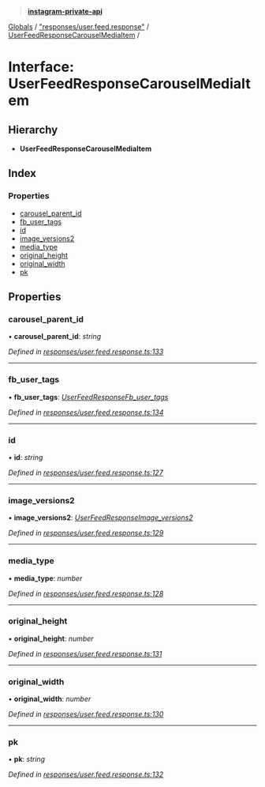 > **[instagram-private-api](../README.md)**

[Globals](../README.md) / ["responses/user.feed.response"](../modules/_responses_user_feed_response_.md) / [UserFeedResponseCarouselMediaItem](_responses_user_feed_response_.userfeedresponsecarouselmediaitem.md) /

# Interface: UserFeedResponseCarouselMediaItem

## Hierarchy

* **UserFeedResponseCarouselMediaItem**

## Index

### Properties

* [carousel_parent_id](_responses_user_feed_response_.userfeedresponsecarouselmediaitem.md#carousel_parent_id)
* [fb_user_tags](_responses_user_feed_response_.userfeedresponsecarouselmediaitem.md#fb_user_tags)
* [id](_responses_user_feed_response_.userfeedresponsecarouselmediaitem.md#id)
* [image_versions2](_responses_user_feed_response_.userfeedresponsecarouselmediaitem.md#image_versions2)
* [media_type](_responses_user_feed_response_.userfeedresponsecarouselmediaitem.md#media_type)
* [original_height](_responses_user_feed_response_.userfeedresponsecarouselmediaitem.md#original_height)
* [original_width](_responses_user_feed_response_.userfeedresponsecarouselmediaitem.md#original_width)
* [pk](_responses_user_feed_response_.userfeedresponsecarouselmediaitem.md#pk)

## Properties

###  carousel_parent_id

• **carousel_parent_id**: *string*

*Defined in [responses/user.feed.response.ts:133](https://github.com/dilame/instagram-private-api/blob/e9c516c/src/responses/user.feed.response.ts#L133)*

___

###  fb_user_tags

• **fb_user_tags**: *[UserFeedResponseFb_user_tags](_responses_user_feed_response_.userfeedresponsefb_user_tags.md)*

*Defined in [responses/user.feed.response.ts:134](https://github.com/dilame/instagram-private-api/blob/e9c516c/src/responses/user.feed.response.ts#L134)*

___

###  id

• **id**: *string*

*Defined in [responses/user.feed.response.ts:127](https://github.com/dilame/instagram-private-api/blob/e9c516c/src/responses/user.feed.response.ts#L127)*

___

###  image_versions2

• **image_versions2**: *[UserFeedResponseImage_versions2](_responses_user_feed_response_.userfeedresponseimage_versions2.md)*

*Defined in [responses/user.feed.response.ts:129](https://github.com/dilame/instagram-private-api/blob/e9c516c/src/responses/user.feed.response.ts#L129)*

___

###  media_type

• **media_type**: *number*

*Defined in [responses/user.feed.response.ts:128](https://github.com/dilame/instagram-private-api/blob/e9c516c/src/responses/user.feed.response.ts#L128)*

___

###  original_height

• **original_height**: *number*

*Defined in [responses/user.feed.response.ts:131](https://github.com/dilame/instagram-private-api/blob/e9c516c/src/responses/user.feed.response.ts#L131)*

___

###  original_width

• **original_width**: *number*

*Defined in [responses/user.feed.response.ts:130](https://github.com/dilame/instagram-private-api/blob/e9c516c/src/responses/user.feed.response.ts#L130)*

___

###  pk

• **pk**: *string*

*Defined in [responses/user.feed.response.ts:132](https://github.com/dilame/instagram-private-api/blob/e9c516c/src/responses/user.feed.response.ts#L132)*